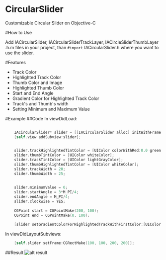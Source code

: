 # CircularSlider
 Customizable Circular Slider on Objective-C 

#How to Use

Add IACircularSlider, IACircularSliderTrackLayer, IACircleSliderThumbLayer .h.m files in your project, than `#import` 
IACircularSlider.h where you want to use the slider.

#Features

- Track Color
- Highlighted Track Color
- Thumb Color and Image
- Highlighted Thumb Color
- Start and End Angle
- Gradient Color for Highlighted Track Color
- Track's and Thumb's width
- Setting Minimum and Maximum Value

#Example
##Code
In viewDidLoad:
``` objective-c
    
    IACircularSlider* slider = [[IACircularSlider alloc] initWithFrame:CGRectZero];
    [self.view addSubview:slider];

    
    slider.trackHighlightedTintColor = [UIColor colorWithRed:0.0 green:122.0/255.0 blue:1.0 alpha:1.0];
    slider.thumbTintColor = [UIColor whiteColor];
    slider.trackTintColor = [UIColor lightGrayColor];
    slider.thumbHighlightedTintColor = [UIColor whiteColor];
    slider.trackWidth = 20;
    slider.thumbWidth = 25;
    
    
    slider.minimumValue = 0;
    slider.startAngle = 3*M_PI/4;
    slider.endAngle = M_PI/4;
    slider.clockwise = YES;
    
    CGPoint start = CGPointMake(200, 100);
    CGPoint end = CGPointMake(0, 100);
    
    [slider setGradientColorForHighlightedTrackWithFirstColor:[UIColor orangeColor] secondColor:[UIColor blueColor] colorsLocations:CGPointMake(0.3, 0.9) startPoint:start andEndPoint:end];
```

In viewDidLayoutSubviews:
``` objective-c
    [self.slider setFrame:CGRectMake(100, 100, 200, 200)];
```
##Result
![alt result](https://pp.vk.me/c604524/v604524074/4424d/ZHMpIVUSxrg.jpg)

